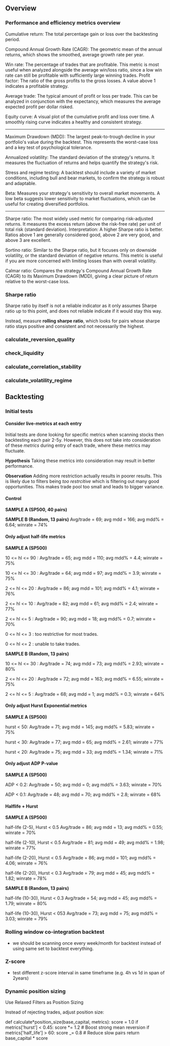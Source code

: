 ## Overview

### Performance and efficiency metrics overview

Cumulative return: The total percentage gain or loss over the backtesting period.

Compound Annual Growth Rate (CAGR): The geometric mean of the annual returns, which shows the smoothed, average growth rate per year.

Win rate: The percentage of trades that are profitable. This metric is most useful when analyzed alongside the average win/loss ratio, since a low win rate can still be profitable with sufficiently large winning trades.
Profit factor: The ratio of the gross profits to the gross losses. A value above 1 indicates a profitable strategy.

Average trade: The typical amount of profit or loss per trade. This can be analyzed in conjunction with the expectancy, which measures the average expected profit per dollar risked.

Equity curve: A visual plot of the cumulative profit and loss over time. A smoothly rising curve indicates a healthy and consistent strategy.

---

Maximum Drawdown (MDD): The largest peak-to-trough decline in your portfolio's value during the backtest. This represents the worst-case loss and a key test of psychological tolerance.

Annualized volatility: The standard deviation of the strategy's returns. It measures the fluctuation of returns and helps quantify the strategy's risk.

Stress and regime testing: A backtest should include a variety of market conditions, including bull and bear markets, to confirm the strategy is robust and adaptable.

Beta: Measures your strategy's sensitivity to overall market movements. A low beta suggests lower sensitivity to market fluctuations, which can be useful for creating diversified portfolios.

---

Sharpe ratio: The most widely used metric for comparing risk-adjusted returns. It measures the excess return (above the risk-free rate) per unit of total risk (standard deviation).
Interpretation: A higher Sharpe ratio is better. Ratios above 1 are generally considered good, above 2 are very good, and above 3 are excellent.

Sortino ratio: Similar to the Sharpe ratio, but it focuses only on downside volatility, or the standard deviation of negative returns. This metric is useful if you are more concerned with limiting losses than with overall volatility.

Calmar ratio: Compares the strategy's Compound Annual Growth Rate (CAGR) to its Maximum Drawdown (MDD), giving a clear picture of return relative to the worst-case loss.

### Sharpe ratio

Sharpe ratio by itself is not a reliable indicator as it only assumes Sharpe ratio up to this point, and does not reliable indicate if it would stay this way.

Instead, measure **rolling sharpe ratio**, which looks for pairs whose sharpe ratio stays positive and consistent and not necessarily the highest.

### calculate_reversion_quality

### check_liquidity

### calculate_correlation_stability

### calculate_volatility_regime

## Backtesting

### Initial tests

#### Consider live-metrics at each entry

Initial tests are done looking for specific metrics when scanning stocks then backtesting each pair 2-5y. However, this does not take into consideration of these _metrics_ during entry of each trade, where these metrics may fluctuate.

**Hypothesis**
Taking these metrics into consideration may result in better performance.

**Observation**
Adding more restriction actually results in poorer results.
This is likely due to filters being _too restrcitive_ which is filtering out many good opportunities. This makes trade pool too small and leads to bigger variance.

#### Control

**SAMPLE A (SP500, 40 pairs)**

**SAMPLE B (Random, 13 pairs)**
Avg/trade = 69; avg mdd = 166; avg mdd% = 6.64; winrate = 74%

#### Only adjust half-life metrics

**SAMPLE A (SP500)**

10 <= hl <= 90 : Avg/trade = 65; avg mdd = 110; avg mdd% = 4.4; winrate = 75%

10 <= hl <= 30 : Avg/trade = 64; avg mdd = 97; avg mdd% = 3.9; winrate = 75%

2 <= hl <= 20 : Avg/trade = 86; avg mdd = 101; avg mdd% = 4.1; winrate = 76%

2 <= hl <= 10 : Avg/trade = 82; avg mdd = 61; avg mdd% = 2.4; winrate = 77%

2 <= hl <= 5 : Avg/trade = 90; avg mdd = 18; avg mdd% = 0.7; winrate = 70%

0 <= hl <= 3 : too restrictive for most trades.

0 <= hl <= 2 : unable to take trades.

**SAMPLE B (Random, 13 pairs)**

10 <= hl <= 30 : Avg/trade = 74; avg mdd = 73; avg mdd% = 2.93; winrate = 80%

2 <= hl <= 20 : Avg/trade = 72; avg mdd = 163; avg mdd% = 6.55; winrate = 75%

2 <= hl <= 5 : Avg/trade = 68; avg mdd = 1; avg mdd% = 0.3; winrate = 64%

#### Only adjust Hurst Exponential metrics

**SAMPLE A (SP500)**

hurst < 50: Avg/trade = 71; avg mdd = 145; avg mdd% = 5.83; winrate = 75%

hurst < 30: Avg/trade = 77; avg mdd = 65; avg mdd% = 2.61; winrate = 77%

hurst < 20: Avg/trade = 75; avg mdd = 33; avg mdd% = 1.34; winrate = 71%

#### Only adjust ADP P-value

**SAMPLE A (SP500)**

ADP < 0.2: Avg/trade = 50; avg mdd = 0; avg mdd% = 3.63; winrate = 70%

ADP < 0.1: Avg/trade = 48; avg mdd = 70; avg mdd% = 2.8; winrate = 68%

#### Halflife + Hurst

**SAMPLE A (SP500)**

half-life (2-5), Hurst < 0.5
Avg/trade = 86; avg mdd = 13; avg mdd% = 0.55; winrate = 70%

half-life (2-10), Hurst < 0.5
Avg/trade = 81; avg mdd = 49; avg mdd% = 1.98; winrate = 77%

half-life (2-20), Hurst < 0.5
Avg/trade = 86; avg mdd = 101; avg mdd% = 4.06; winrate = 76%

half-life (2-20), Hurst < 0.3
Avg/trade = 79; avg mdd = 45; avg mdd% = 1.82; winrate = 78%

**SAMPLE B (Random, 13 pairs)**

half-life (10-30), Hurst < 0.3
Avg/trade = 54; avg mdd = 45; avg mdd% = 1.79; winrate = 80%

half-life (10-30), Hurst < 053
Avg/trade = 73; avg mdd = 75; avg mdd% = 3.03; winrate = 79%

### Rolling window co-integration backtest

- we should be scanning once every week/month for backtest instead of using same set to backtest everything.

### Z-score

- test different z-score interval in same timeframe (e.g. 4h vs 1d in span of 2years)

### Dynamic position sizing

Use Relaxed Filters as Position Sizing

Instead of rejecting trades, adjust position size:

def calculate*position_size(base_capital, metrics):
score = 1.0
if metrics['hurst'] < 0.45: score *= 1.2 # Boost strong mean reversion
if metrics['half_life'] > 60: score \_= 0.8 # Reduce slow pairs
return base_capital \* score
